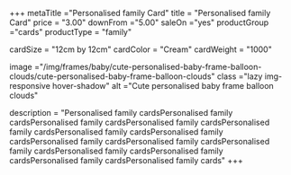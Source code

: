+++
metaTitle ="Personalised family Card"
title = "Personalised family Card"
price = "3.00"
downFrom ="5.00"
saleOn ="yes"
productGroup ="cards"
productType = "family"

cardSize = "12cm by 12cm"
cardColor = "Cream"
cardWeight = "1000"

image ="/img/frames/baby/cute-personalised-baby-frame-balloon-clouds/cute-personalised-baby-frame-balloon-clouds"
class ="lazy img-responsive hover-shadow"
alt ="Cute personalised baby frame balloon clouds"

description = "Personalised family cardsPersonalised family cardsPersonalised family cardsPersonalised family cardsPersonalised family cardsPersonalised family cardsPersonalised family cardsPersonalised family cardsPersonalised family cardsPersonalised family cardsPersonalised family cardsPersonalised family cardsPersonalised family cardsPersonalised family cards"
+++